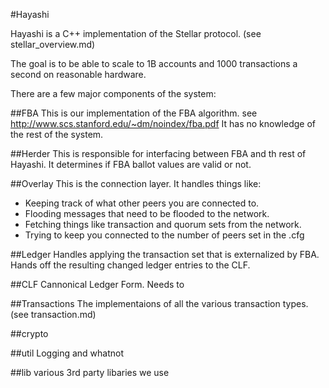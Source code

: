 #Hayashi

Hayashi is a C++ implementation of the Stellar protocol. (see stellar_overview.md)

The goal is to be able to scale to 1B accounts and 1000 transactions a second on reasonable hardware.

There are a few major components of the system:

##FBA
This is our implementation of the FBA algorithm.
see http://www.scs.stanford.edu/~dm/noindex/fba.pdf
It has no knowledge of the rest of the system. 

##Herder
This is responsible for interfacing between FBA and th rest of Hayashi. It determines if FBA ballot values are valid or not. 

##Overlay
This is the connection layer. It handles things like: 
- Keeping track of what other peers you are connected to.
- Flooding messages that need to be flooded to the network.
- Fetching things like transaction and quorum sets from the network.
- Trying to keep you connected to the number of peers set in the .cfg 

##Ledger
Handles applying the transaction set that is externalized by FBA. Hands off the resulting changed ledger entries to the CLF.

##CLF
Cannonical Ledger Form. 
Needs to 

##Transactions
The implementaions of all the various transaction types. (see transaction.md)

##crypto

##util
Logging and whatnot

##lib
various 3rd party libaries we use

